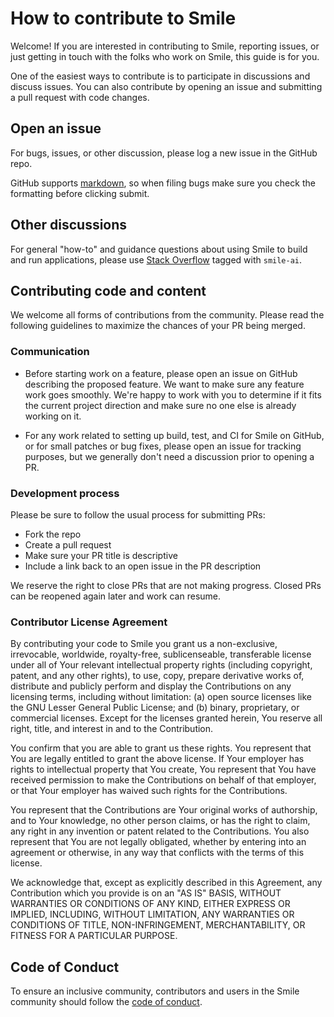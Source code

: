 # How to contribute to Smile
Welcome! If you are interested in contributing to Smile, reporting issues,
or just getting in touch with the folks who work on Smile, this guide is
for you.

One of the easiest ways to contribute is to participate in discussions
and discuss issues. You can also contribute by opening an issue and
submitting a pull request with code changes.

## Open an issue
For bugs, issues, or other discussion, please log a new issue in the GitHub repo.

GitHub supports [markdown](https://help.github.com/categories/writing-on-github/),
so when filing bugs make sure you check the formatting before clicking submit.

## Other discussions
For general "how-to" and guidance questions about using Smile to build
and run applications, please use [Stack Overflow](http://stackoverflow.com/questions/tagged/smile-ai)
tagged with `smile-ai`.

## Contributing code and content
We welcome all forms of contributions from the community. Please read the
following guidelines to maximize the chances of your PR being merged.

### Communication
 - Before starting work on a feature, please open an issue on GitHub
   describing the proposed feature. We want to make sure any feature
   work goes smoothly. We're happy to work with you to determine if
   it fits the current project direction and make sure no one else
   is already working on it.

 - For any work related to setting up build, test, and CI for Smile
   on GitHub, or for small patches or bug fixes, please open an issue
   for tracking purposes, but we generally don't need a discussion
   prior to opening a PR.

### Development process
Please be sure to follow the usual process for submitting PRs:

 - Fork the repo
 - Create a pull request
 - Make sure your PR title is descriptive
 - Include a link back to an open issue in the PR description

We reserve the right to close PRs that are not making progress. Closed PRs can be reopened again later and work can resume.

### Contributor License Agreement
By contributing your code to Smile you grant us a non-exclusive,
irrevocable, worldwide, royalty-free, sublicenseable, transferable
license under all of Your relevant intellectual property rights
(including copyright, patent, and any other rights), to use, copy,
prepare derivative works of, distribute and publicly perform and
display the Contributions on any licensing terms, including without limitation:
(a) open source licenses like the GNU Lesser General Public License; and (b) binary,
proprietary, or commercial licenses. Except for the licenses granted herein,
You reserve all right, title, and interest in and to the Contribution.

You confirm that you are able to grant us these rights. You represent
that You are legally entitled to grant the above license. If Your employer
has rights to intellectual property that You create, You represent that
You have received permission to make the Contributions on behalf of that
employer, or that Your employer has waived such rights for the Contributions.

You represent that the Contributions are Your original works of
authorship, and to Your knowledge, no other person claims, or
has the right to claim, any right in any invention or patent
related to the Contributions. You also represent that You are
not legally obligated, whether by entering into an agreement
or otherwise, in any way that conflicts with the terms of this license.

We acknowledge that, except as explicitly described in this
Agreement, any Contribution which you provide is on an
"AS IS" BASIS, WITHOUT WARRANTIES OR CONDITIONS OF ANY KIND,
EITHER EXPRESS OR IMPLIED, INCLUDING, WITHOUT LIMITATION,
ANY WARRANTIES OR CONDITIONS OF TITLE, NON-INFRINGEMENT,
MERCHANTABILITY, OR FITNESS FOR A PARTICULAR PURPOSE.

## Code of Conduct
To ensure an inclusive community, contributors and users in the Smile
community should follow the [code of conduct](./CODE_OF_CONDUCT.md).